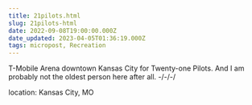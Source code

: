 ```yaml
---
title: 21pilots.html
slug: 21pilots-html
date: 2022-09-08T19:00:00.000Z
date_updated: 2023-04-05T01:36:19.000Z
tags: micropost, Recreation
---
```


T-Mobile Arena downtown Kansas City for Twenty-one Pilots. And I am probably not the oldest person here after all.
-/-/-/

location: Kansas City, MO
